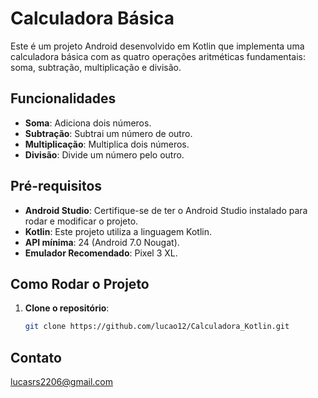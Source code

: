 # Calculadora Básica

Este é um projeto Android desenvolvido em Kotlin que implementa uma calculadora básica com as quatro operações aritméticas fundamentais: soma, subtração, multiplicação e divisão.

## Funcionalidades

- **Soma**: Adiciona dois números.
- **Subtração**: Subtrai um número de outro.
- **Multiplicação**: Multiplica dois números.
- **Divisão**: Divide um número pelo outro.

## Pré-requisitos

- **Android Studio**: Certifique-se de ter o Android Studio instalado para rodar e modificar o projeto.
- **Kotlin**: Este projeto utiliza a linguagem Kotlin.
- **API mínima**: 24 (Android 7.0 Nougat).
- **Emulador Recomendado**: Pixel 3 XL.

## Como Rodar o Projeto

1. **Clone o repositório**:
   ```bash
   git clone https://github.com/lucao12/Calculadora_Kotlin.git


  ## Contato

  lucasrs2206@gmail.com
